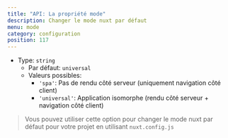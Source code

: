 ```yaml
---
title: "API: La propriété mode"
description: Changer le mode nuxt par défaut
menu: mode
category: configuration
position: 117
---
```


- Type: `string`
  - Par défaut: `universal`
  - Valeurs possibles:
    - `'spa'`: Pas de rendu côté serveur (uniquement navigation côté client)
    - `'universal'`: Application isomorphe (rendu côté serveur + navigation côté client)

> Vous pouvez utiliser cette option pour changer le mode nuxt par défaut pour votre projet en utilisant `nuxt.config.js`

